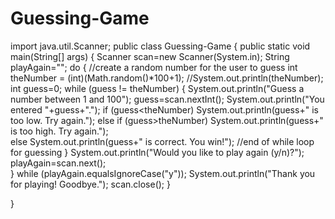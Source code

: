 # Guessing-Game
import java.util.Scanner;
public class Guessing-Game {
		public static void main(String[] args)
		{
			Scanner scan=new Scanner(System.in);
			String playAgain="";
			do {
				//create a random number for the user to guess
				int theNumber = (int)(Math.random()*100+1);
				//System.out.println(theNumber);
				int guess=0;
				while (guess != theNumber)
				{
					System.out.println("Guess a number between 1 and 100");
					guess=scan.nextInt();
					System.out.println("You entered "+guess+".");
					if (guess<theNumber)
						System.out.println(guess+" is too low. Try again.");
					else if (guess>theNumber)
						System.out.println(guess+" is too high. Try again.");	
					else
						System.out.println(guess+" is correct. You win!");
					//end of while loop for guessing
				}
				System.out.println("Would you like to play again (y/n)?");
				playAgain=scan.next();		
			} while (playAgain.equalsIgnoreCase("y"));
			System.out.println("Thank you for playing! Goodbye.");
			scan.close();
		}
		
}
